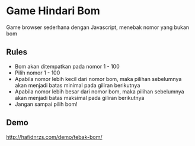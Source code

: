 # Game Hindari Bom
Game browser sederhana dengan Javascript, menebak nomor yang bukan bom

## Rules
- Bom akan ditempatkan pada nomor 1 - 100
- Pilih nomor 1 - 100
- Apabila nomor lebih kecil dari nomor bom, maka pilihan sebelumnya akan menjadi batas minimal pada giliran berikutnya
- Apabila nomor lebih besar dari nomor bom, maka pilihan sebelumnya akan menjadi batas maksimal pada giliran berikutnya
- Jangan sampai pilih bom!

## Demo
http://hafidnrzs.com/demo/tebak-bom/